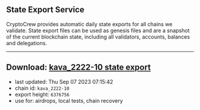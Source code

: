 ## State Export Service
CryptoCrew provides automatic daily state exports for all chains we validate. State export files can be used as genesis files and are a snapshot of the current blockchain state, including all validators, accounts, balances and delegations.

---
**Download: [kava_2222-10 state export](https://dl.ccvalidators.com/SERVICE/kava/kava_2222-10_export_6376756.json)**
---

- last updated: Thu Sep 07 2023 07:15:42
- chain id: `kava_2222-10`
- export height: `6376756`
- use for: airdrops, local tests, chain recovery
